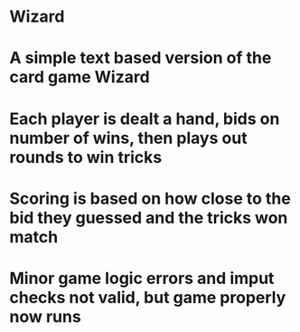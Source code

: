 # Wizard

# A simple text based version of the card game Wizard

# Each player is dealt a hand, bids on number of wins, then plays out rounds to win tricks
# Scoring is based on how close to the bid they guessed and the tricks won match
# Minor game logic errors and imput checks not valid, but game properly now runs
